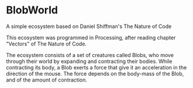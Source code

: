 # BlobWorld
A simple ecosystem based on Daniel Shiffman's The Nature of Code

This ecosystem was programmed in Processing, after reading chapter "Vectors" of The Nature of Code.

The ecosystem consists of a set of creatures called Blobs, who move through their world by expanding and contracting their bodies.
While contracting its body, a Blob exerts a force that give it an acceleration in the direction of the mouse. The force depends on the body-mass of the Blob, and of the amount of contraction.
